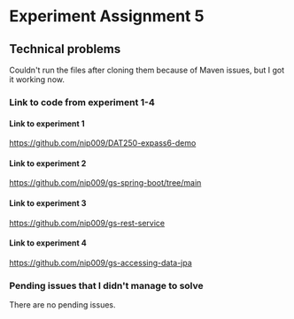# Experiment Assignment 5 #

## Technical problems ##
Couldn't run the files after cloning them because of Maven issues, but I got it working now.

### Link to code from experiment 1-4 ###

#### Link to experiment 1 ####
https://github.com/nip009/DAT250-expass6-demo

#### Link to experiment 2 ####
https://github.com/nip009/gs-spring-boot/tree/main

#### Link to experiment 3 ####
https://github.com/nip009/gs-rest-service

#### Link to experiment 4 ####
https://github.com/nip009/gs-accessing-data-jpa

### Pending issues that I didn't manage to solve ###
There are no pending issues.


